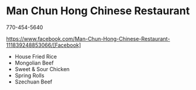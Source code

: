 # Man Chun Hong Chinese Restaurant
770-454-5640

https://www.facebook.com/Man-Chun-Hong-Chinese-Restaurant-111839248853066/[Facebook]


* House Fried Rice
* Mongolian Beef
* Sweet & Sour Chicken
* Spring Rolls
* Szechuan Beef
